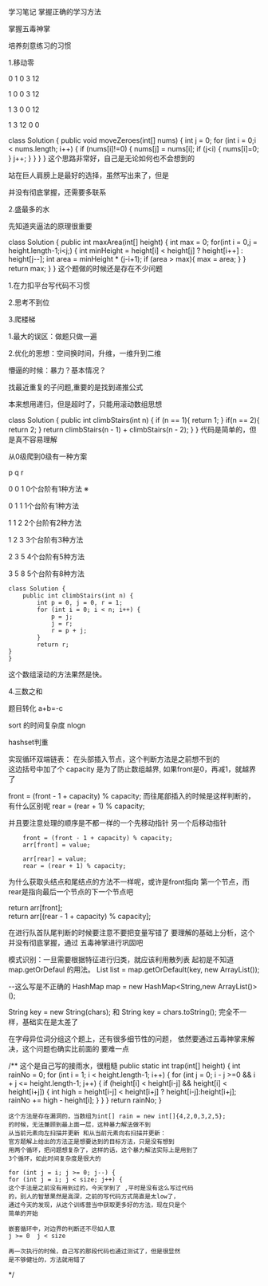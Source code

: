 学习笔记
掌握正确的学习方法

掌握五毒神掌

培养刻意练习的习惯



1.移动零

0 1 0 3 12

1 0 0 3 12

1 3 0 0 12

1 3 12 0 0

class Solution {
    public void moveZeroes(int[] nums) {
        int j = 0;
        for (int i = 0;i < nums.length; i++) {
            if (nums[i]!=0) {
                nums[j] = nums[i];
                if (j<i) {
                    nums[i]=0;
                }
                j++;
            }
        }
    }
}
这个思路非常好，自己是无论如何也不会想到的

站在巨人肩膀上是最好的选择，虽然写出来了，但是

并没有彻底掌握，还需要多联系



2.盛最多的水

先知道夹逼法的原理很重要

class Solution {
    public int maxArea(int[] height) {
        int max = 0;
        for(int i = 0,j = height.length-1;i<j;) {
            int minHeight = height[i] < height[j] ? height[i++] : height[j--];
            int area = minHeight * (j-i+1);
            if (area > max){
                max = area;
            }
        }
        return max;
    }
}
这个题做的时候还是存在不少问题

1.在力扣平台写代码不习惯

2.思考不到位



3.爬楼梯

1.最大的误区：做题只做一遍

2.优化的思想：空间换时间，升维，一维升到二维

懵逼的时候：暴力？基本情况？

找最近重复的子问题,重要的是找到递推公式



本来想用递归，但是超时了，只能用滚动数组思想



class Solution {
    public int climbStairs(int n) {
        if (n == 1){
            return 1;
        }
        if(n == 2){
            return 2;
        }
        return climbStairs(n - 1) + climbStairs(n - 2);
    }
}
代码是简单的，但是真不容易理解

从0级爬到0级有一种方案



p q r

0 0 1  0个台阶有1种方法 ※

0 1 1  1个台阶有1种方法

1 1 2  2个台阶有2种方法

1 2 3  3个台阶有3种方法

2 3 5  4个台阶有5种方法

3 5 8  5个台阶有8种方法



    class Solution {
        public int climbStairs(int n) {
            int p = 0, j = 0, r = 1;
            for (int i = 0; i < n; i++) {
                p = j;
                j = r;
                r = p + j;
            }
            return r;
    }
    }


这个数组滚动的方法果然是快。



4.三数之和

题目转化 a+b=-c

sort 的时间复杂度 nlogn

hashset判重

实现循环双端链表：
在头部插入节点，这个判断方法是之前想不到的  
这边括号中加了个 capacity 是为了防止数组越界,
如果front是0，再减1，就越界了

front = (front - 1 + capacity) % capacity;
而往尾部插入的时候是这样判断的，有什么区别呢
rear = (rear + 1) % capacity;

并且要注意处理的顺序是不都一样的一个先移动指针
另一个后移动指针

        front = (front - 1 + capacity) % capacity;
        arr[front] = value;
        
        arr[rear] = value;
        rear = (rear + 1) % capacity;

为什么获取头结点和尾结点的方法不一样呢，或许是front指向
第一个节点，而rear是指向最后一个节点的下一个节点吧

return arr[front];       
return arr[(rear - 1 + capacity) % capacity];

在进行队首队尾判断的时候要注意不要把变量写错了
要理解的基础上分析，这个并没有彻底掌握，通过
五毒神掌进行巩固吧

模式识别：一旦需要根据特征进行归类，就应该利用散列表
起初是不知道map.getOrDefaul 的用法。
List<String> list = map.getOrDefault(key, new ArrayList<String>());

--这么写是不正确的
HashMap map = new HashMap<String,new ArrayList()>();

String key = new String(chars);
和
String key = chars.toString();
完全不一样，基础实在是太差了

在字母异位词分组这个题上，还有很多细节性的问题，
依然要通过五毒神掌来解决，这个问题也确实比前面的
要难一点

/** 这个是自己写的接雨水，很粗糙
    public static int trap(int[] height) {
        int rainNo = 0;
        for (int i = 1; i < height.length-1; i++) {
            for (int j = 0; i - j >=0 && i + j <= height.length-1; j++) {
            if (height[i] < height[i-j] && height[i] < height[i+j]) {
                int high = height[i-j] < height[i+j] ? height[i-j]:height[i+j];
                rainNo += high - height[i];
                }
            }
        }
        return rainNo;
    }
    
    这个方法是存在漏洞的，当数组为int[] rain = new int[]{4,2,0,3,2,5};
    的时候，无法兼顾到最上面一层，这种暴力解法做不到
    从当前元素向左扫描并更新 和从当前元素向右扫描并更新：
    官方题解上给出的方法正是想要达到的目标方法，只是没有想到
    用两个循环，把问题想复杂了，这样的话，这个暴力解法实际上是用到了
    3个循环，如此时间复杂度是很大的
    
    for (int j = i; j >= 0; j--) { 
    for (int j = i; j < size; j++) { 
    这个手法是之前没有用到过的，今天学到了 ,平时是没有这么写过代码
    的，别人的智慧果然是高深，之前的写代码方式简直是太low了，
    通过今天的发现，从这个训练营当中获取更多好的方法，现在只是个
    简单的开始
    
    嵌套循环中，对边界的判断还不尽如人意
    j >= 0  j < size
    
    再一次执行的时候，自己写的那段代码也通过测试了，但是很显然
    是不够健壮的，方法就用错了
*/

